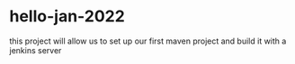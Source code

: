 # hello-jan-2022
this project will allow us to set up our first maven project and build it with a jenkins server
